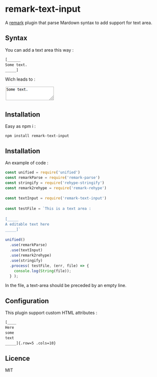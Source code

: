 # remark-text-input

A [remark](https://github.com/remarkjs/remark/) plugin that parse Mardown syntax to add support for text area.


## Syntax

You can add a text area this way :

```markdown
[______
Some text.
_____]
```

Wich leads to :

![Screenshot](https://raw.githubusercontent.com/arobase-che/remark-text-input/master/images/example_1.png)


## Installation

Easy as npm i :

```shell
npm install remark-text-input
```


## Installation

An example of code :

```js
const unified = require('unified')
const remarkParse = require('remark-parse')
const stringify = require('rehype-stringify')
const remark2rehype = require('remark-rehype')

const textInput = require('remark-text-input')

const testFile = `This is a text area : 

[_____
A editable text here
_____]`

unified()
  .use(remarkParse)
  .use(textInput)
  .use(remark2rehype) 
  .use(stringify)
  .process( testFile, (err, file) => {
    console.log(String(file));
  } );
```

In the file, a text-area should be preceded by an empty line.

## Configuration

This plugin support custom HTML attributes :

```markdown
[____
Here
some
text
_____]{.row=5 .cols=10}
```

## Licence

MIT

